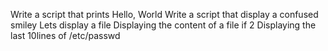 Write a script that prints Hello, World
Write a script that display a confused smiley
Lets display a file
Displaying the content of a file if 2
Displaying the last 10lines of /etc/passwd
